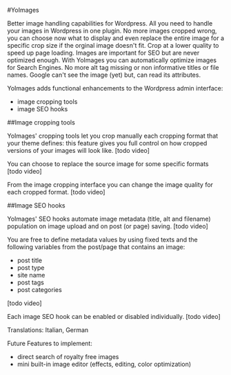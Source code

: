 #YoImages

Better image handling capabilities for Wordpress. All you need to handle your images in Wordpress in one plugin. No more images cropped wrong, you can choose now what to display and even replace the entire image for a specific crop size if the orginal image doesn't fit. Crop at a lower quality to speed up page loading. Images are important for SEO but are never optimized enough. With YoImages you can automatically optimize images for Search Engines. No more alt tag missing or non informative titles or file names. Google can't see the image (yet) but, can read its attributes. 

YoImages adds functional enhancements to the Wordpress admin interface:
- image cropping tools
- image SEO hooks


##Image cropping tools


YoImages' cropping tools let you crop manually each cropping format that your theme defines: this feature gives you full control on how cropped versions of your images will look like.  [todo video]

You can choose to replace the source image for some specific formats [todo video]

From the image cropping interface you can change the image quality for each cropped format. [todo video]

##Image SEO hooks


YoImages' SEO hooks automate image metadata (title, alt and filename) population on image upload and on post (or page) saving.  [todo video]

You are free to define metadata values by using fixed texts and the following variables from the post/page that contains an image:
- post title
- post type
- site name
- post tags
- post categories

[todo video]

Each image SEO hook can be enabled or disabled individually.  [todo video]

Translations: Italian, German

Future Features to implement:
- direct search of royalty free images
- mini built-in image editor (effects, editing, color optimization)


